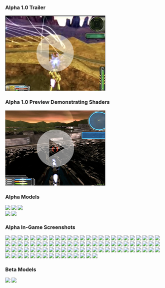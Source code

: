 ### Alpha 1.0 Trailer

[![Watch the trailer](web/gallery/alpha/mmalpha_trailer_screenshot.png)](web/gallery/alpha/mmalpha_trailer.mp4)

### Alpha 1.0 Preview Demonstrating Shaders

[![Watch the trailer](web/gallery/alpha/mmalpha_shaders_preview_screenshot.png)](web/gallery/alpha/mmalpha_shaders_preview.m4v)

### Alpha Models

<a href="web/gallery/alpha/vf1j.jpg"><img src="web/gallery/alpha/vf1j_small.jpg"></a>
<a href="web/gallery/alpha/af49.jpg"><img src="web/gallery/alpha/af49_small.jpg"></a>
<a href="web/gallery/alpha/deathscythe.jpg"><img src="web/gallery/alpha/deathscythe_small.jpg"></a><br />
<a href="web/gallery/alpha/freedom.jpg"><img src="web/gallery/alpha/freedom_small.jpg"></a>
<a href="web/gallery/alpha/mk2.jpg"><img src="web/gallery/alpha/mk2_small.jpg"></a><br>

### Alpha In-Game Screenshots

<a href="web/gallery/alpha/mmalpha_001.jpg"><img src="web/gallery/alpha/mmalpha_001_small.jpg"></a>
<a href="web/gallery/alpha/mmalpha_002.jpg"><img src="web/gallery/alpha/mmalpha_002_small.jpg"></a>
<a href="web/gallery/alpha/mmalpha_003.jpg"><img src="web/gallery/alpha/mmalpha_003_small.jpg"></a>
<a href="web/gallery/alpha/mmalpha_004.jpg"><img src="web/gallery/alpha/mmalpha_004_small.jpg"></a>
<a href="web/gallery/alpha/mmalpha_005.jpg"><img src="web/gallery/alpha/mmalpha_005_small.jpg"></a>
<a href="web/gallery/alpha/mmalpha_006.jpg"><img src="web/gallery/alpha/mmalpha_006_small.jpg"></a>
<a href="web/gallery/alpha/mmalpha_007.jpg"><img src="web/gallery/alpha/mmalpha_007_small.jpg"></a>
<a href="web/gallery/alpha/mmalpha_008.jpg"><img src="web/gallery/alpha/mmalpha_008_small.jpg"></a>
<a href="web/gallery/alpha/mmalpha_009.jpg"><img src="web/gallery/alpha/mmalpha_009_small.jpg"></a>
<a href="web/gallery/alpha/mmalpha_010.jpg"><img src="web/gallery/alpha/mmalpha_010_small.jpg"></a>
<a href="web/gallery/alpha/mmalpha_011.jpg"><img src="web/gallery/alpha/mmalpha_011_small.jpg"></a>
<a href="web/gallery/alpha/mmalpha_012.jpg"><img src="web/gallery/alpha/mmalpha_012_small.jpg"></a>
<a href="web/gallery/alpha/mmalpha_013.jpg"><img src="web/gallery/alpha/mmalpha_013_small.jpg"></a>
<a href="web/gallery/alpha/mmalpha_014.jpg"><img src="web/gallery/alpha/mmalpha_014_small.jpg"></a>
<a href="web/gallery/alpha/mmalpha_015.jpg"><img src="web/gallery/alpha/mmalpha_015_small.jpg"></a>
<a href="web/gallery/alpha/mmalpha_016.jpg"><img src="web/gallery/alpha/mmalpha_016_small.jpg"></a>
<a href="web/gallery/alpha/mmalpha_017.jpg"><img src="web/gallery/alpha/mmalpha_017_small.jpg"></a>
<a href="web/gallery/alpha/mmalpha_018.jpg"><img src="web/gallery/alpha/mmalpha_018_small.jpg"></a>
<a href="web/gallery/alpha/mmalpha_019.jpg"><img src="web/gallery/alpha/mmalpha_019_small.jpg"></a>
<a href="web/gallery/alpha/mmalpha_020.jpg"><img src="web/gallery/alpha/mmalpha_020_small.jpg"></a>
<a href="web/gallery/alpha/mmalpha_021.jpg"><img src="web/gallery/alpha/mmalpha_021_small.jpg"></a>
<a href="web/gallery/alpha/mmalpha_022.jpg"><img src="web/gallery/alpha/mmalpha_022_small.jpg"></a>
<a href="web/gallery/alpha/mmalpha_023.jpg"><img src="web/gallery/alpha/mmalpha_023_small.jpg"></a>
<a href="web/gallery/alpha/mmalpha_024.jpg"><img src="web/gallery/alpha/mmalpha_024_small.jpg"></a>
<a href="web/gallery/alpha/mmalpha_025.jpg"><img src="web/gallery/alpha/mmalpha_025_small.jpg"></a>
<a href="web/gallery/alpha/mmalpha_026.jpg"><img src="web/gallery/alpha/mmalpha_026_small.jpg"></a>
<a href="web/gallery/alpha/mmalpha_027.jpg"><img src="web/gallery/alpha/mmalpha_027_small.jpg"></a>
<a href="web/gallery/alpha/mmalpha_028.jpg"><img src="web/gallery/alpha/mmalpha_028_small.jpg"></a>
<a href="web/gallery/alpha/mmalpha_029.jpg"><img src="web/gallery/alpha/mmalpha_029_small.jpg"></a>
<a href="web/gallery/alpha/mmalpha_030.jpg"><img src="web/gallery/alpha/mmalpha_030_small.jpg"></a>
<a href="web/gallery/alpha/mmalpha_031.jpg"><img src="web/gallery/alpha/mmalpha_031_small.jpg"></a>
<a href="web/gallery/alpha/mmalpha_032.jpg"><img src="web/gallery/alpha/mmalpha_032_small.jpg"></a>
<a href="web/gallery/alpha/mmalpha_033.jpg"><img src="web/gallery/alpha/mmalpha_033_small.jpg"></a>
<a href="web/gallery/alpha/mmalpha_034.jpg"><img src="web/gallery/alpha/mmalpha_034_small.jpg"></a>
<a href="web/gallery/alpha/mmalpha_035.jpg"><img src="web/gallery/alpha/mmalpha_035_small.jpg"></a>
<a href="web/gallery/alpha/mmalpha_036.jpg"><img src="web/gallery/alpha/mmalpha_036_small.jpg"></a>
<a href="web/gallery/alpha/mmalpha_037.jpg"><img src="web/gallery/alpha/mmalpha_037_small.jpg"></a>
<a href="web/gallery/alpha/mmalpha_038.jpg"><img src="web/gallery/alpha/mmalpha_038_small.jpg"></a>
<a href="web/gallery/alpha/mmalpha_039.jpg"><img src="web/gallery/alpha/mmalpha_039_small.jpg"></a>
<a href="web/gallery/alpha/mmalpha_040.jpg"><img src="web/gallery/alpha/mmalpha_040_small.jpg"></a>
<a href="web/gallery/alpha/mmalpha_041.jpg"><img src="web/gallery/alpha/mmalpha_041_small.jpg"></a>
<a href="web/gallery/alpha/mmalpha_042.jpg"><img src="web/gallery/alpha/mmalpha_042_small.jpg"></a>
<a href="web/gallery/alpha/mmalpha_043.jpg"><img src="web/gallery/alpha/mmalpha_043_small.jpg"></a>
<a href="web/gallery/alpha/mmalpha_044.jpg"><img src="web/gallery/alpha/mmalpha_044_small.jpg"></a>
<a href="web/gallery/alpha/mmalpha_045.jpg"><img src="web/gallery/alpha/mmalpha_045_small.jpg"></a>
<a href="web/gallery/alpha/mmalpha_046.jpg"><img src="web/gallery/alpha/mmalpha_046_small.jpg"></a>
<a href="web/gallery/alpha/mmalpha_047.jpg"><img src="web/gallery/alpha/mmalpha_047_small.jpg"></a>
<a href="web/gallery/alpha/mmalpha_048.jpg"><img src="web/gallery/alpha/mmalpha_048_small.jpg"></a>
<a href="web/gallery/alpha/mmalpha_049.jpg"><img src="web/gallery/alpha/mmalpha_049_small.jpg"></a>
<a href="web/gallery/alpha/mmalpha_050.jpg"><img src="web/gallery/alpha/mmalpha_050_small.jpg"></a>
<a href="web/gallery/alpha/mmalpha_051.jpg"><img src="web/gallery/alpha/mmalpha_051_small.jpg"></a>
<a href="web/gallery/alpha/mmalpha_052.jpg"><img src="web/gallery/alpha/mmalpha_052_small.jpg"></a>
<a href="web/gallery/alpha/mmalpha_053.jpg"><img src="web/gallery/alpha/mmalpha_053_small.jpg"></a>
<a href="web/gallery/alpha/mmalpha_054.jpg"><img src="web/gallery/alpha/mmalpha_054_small.jpg"></a>
<a href="web/gallery/alpha/mmalpha_055.jpg"><img src="web/gallery/alpha/mmalpha_055_small.jpg"></a>
<a href="web/gallery/alpha/mmalpha_056.jpg"><img src="web/gallery/alpha/mmalpha_056_small.jpg"></a>
<a href="web/gallery/alpha/mmalpha_057.jpg"><img src="web/gallery/alpha/mmalpha_057_small.jpg"></a>
<a href="web/gallery/alpha/mmalpha_058.jpg"><img src="web/gallery/alpha/mmalpha_058_small.jpg"></a>
<a href="web/gallery/alpha/mmalpha_059.jpg"><img src="web/gallery/alpha/mmalpha_059_small.jpg"></a>
<a href="web/gallery/alpha/mmalpha_060.jpg"><img src="web/gallery/alpha/mmalpha_060_small.jpg"></a>
<a href="web/gallery/alpha/mmalpha_061.jpg"><img src="web/gallery/alpha/mmalpha_061_small.jpg"></a>
<a href="web/gallery/alpha/mmalpha_062.jpg"><img src="web/gallery/alpha/mmalpha_062_small.jpg"></a>
<a href="web/gallery/alpha/mmalpha_063.jpg"><img src="web/gallery/alpha/mmalpha_063_small.jpg"></a>
<a href="web/gallery/alpha/mmalpha_064.jpg"><img src="web/gallery/alpha/mmalpha_064_small.jpg"></a>
<a href="web/gallery/alpha/mmalpha_065.jpg"><img src="web/gallery/alpha/mmalpha_065_small.jpg"></a>
<a href="web/gallery/alpha/mmalpha_066.jpg"><img src="web/gallery/alpha/mmalpha_066_small.jpg"></a>
<a href="web/gallery/alpha/mmalpha_067.jpg"><img src="web/gallery/alpha/mmalpha_067_small.jpg"></a>
<a href="web/gallery/alpha/mmalpha_068.jpg"><img src="web/gallery/alpha/mmalpha_068_small.jpg"></a>
<a href="web/gallery/alpha/mmalpha_069.jpg"><img src="web/gallery/alpha/mmalpha_069_small.jpg"></a>
<a href="web/gallery/alpha/mmalpha_070.jpg"><img src="web/gallery/alpha/mmalpha_070_small.jpg"></a>
<a href="web/gallery/alpha/mmalpha_071.jpg"><img src="web/gallery/alpha/mmalpha_071_small.jpg"></a>
<a href="web/gallery/alpha/mmalpha_072.jpg"><img src="web/gallery/alpha/mmalpha_072_small.jpg"></a>
<a href="web/gallery/alpha/mmalpha_073.jpg"><img src="web/gallery/alpha/mmalpha_073_small.jpg"></a>
<a href="web/gallery/alpha/mmalpha_074.jpg"><img src="web/gallery/alpha/mmalpha_074_small.jpg"></a>
<a href="web/gallery/alpha/mmalpha_075.jpg"><img src="web/gallery/alpha/mmalpha_075_small.jpg"></a>
<a href="web/gallery/alpha/mmalpha_076.jpg"><img src="web/gallery/alpha/mmalpha_076_small.jpg"></a>
<a href="web/gallery/alpha/mmalpha_077.jpg"><img src="web/gallery/alpha/mmalpha_077_small.jpg"></a>
<a href="web/gallery/alpha/mmalpha_078.jpg"><img src="web/gallery/alpha/mmalpha_078_small.jpg"></a>
<a href="web/gallery/alpha/mmalpha_079.jpg"><img src="web/gallery/alpha/mmalpha_079_small.jpg"></a>
<a href="web/gallery/alpha/mmalpha_080.jpg"><img src="web/gallery/alpha/mmalpha_080_small.jpg"></a>
<a href="web/gallery/alpha/mmalpha_081.jpg"><img src="web/gallery/alpha/mmalpha_081_small.jpg"></a>
<a href="web/gallery/alpha/mmalpha_082.jpg"><img src="web/gallery/alpha/mmalpha_082_small.jpg"></a>
<a href="web/gallery/alpha/mmalpha_083.jpg"><img src="web/gallery/alpha/mmalpha_083_small.jpg"></a>
<a href="web/gallery/alpha/mmalpha_084.jpg"><img src="web/gallery/alpha/mmalpha_084_small.jpg"></a>
<a href="web/gallery/alpha/mmalpha_085.jpg"><img src="web/gallery/alpha/mmalpha_085_small.jpg"></a>
<a href="web/gallery/alpha/mmalpha_086.jpg"><img src="web/gallery/alpha/mmalpha_086_small.jpg"></a>
<a href="web/gallery/alpha/mmalpha_087.jpg"><img src="web/gallery/alpha/mmalpha_087_small.jpg"></a>
<a href="web/gallery/alpha/mmalpha_088.jpg"><img src="web/gallery/alpha/mmalpha_088_small.jpg"></a>
<a href="web/gallery/alpha/mmalpha_089.jpg"><img src="web/gallery/alpha/mmalpha_089_small.jpg"></a>
<a href="web/gallery/alpha/mmalpha_090.jpg"><img src="web/gallery/alpha/mmalpha_090_small.jpg"></a>

### Beta Models

<a href="web/gallery/beta/mechs/hephaestus.jpg"><img src="web/gallery/beta/mechs/hephaestus_small.jpg"></a>
<a href="web/gallery/beta/mechs/perseus.jpg"><img src="web/gallery/beta/mechs/perseus_small.jpg"></a>
